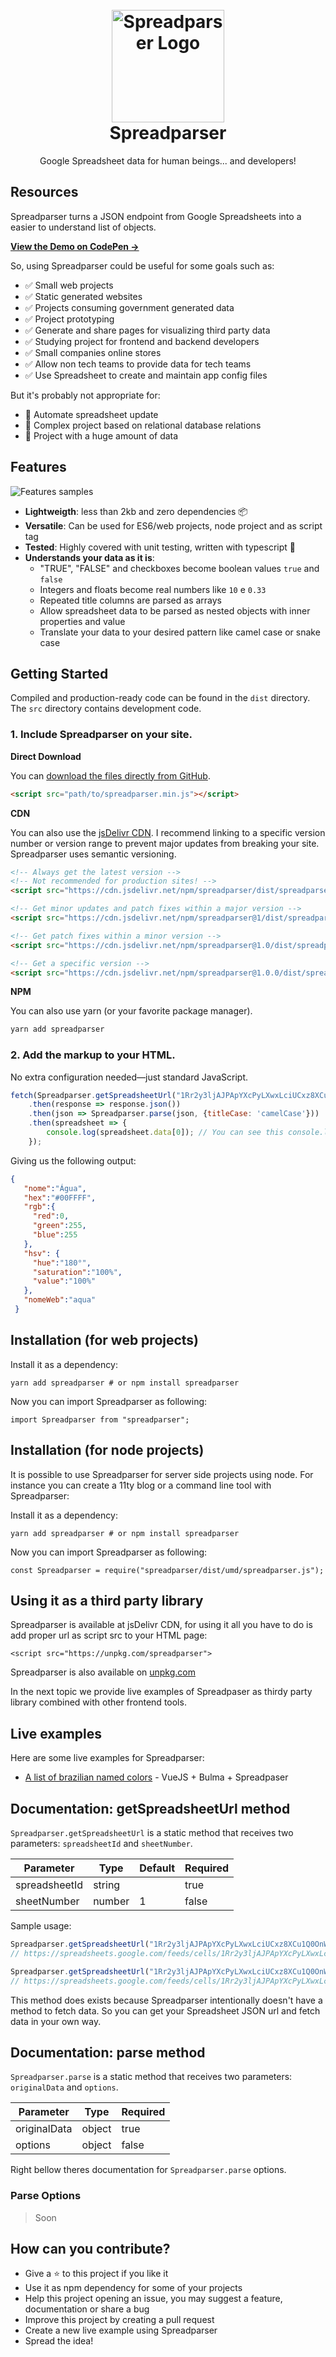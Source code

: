 <h1 align="center">
  <br>
  <a href="https://github.com/spreadlab/spreadparser">
    <img src="https://github.com/spreadlab/spreadparser/blob/main/logo.png?raw=true" alt="Spreadparser Logo" width="180"></a>
  <br>
  Spreadparser
  <br>
</h1>

<p align="center">Google Spreadsheet data for human beings... and developers!</p>

## Resources

Spreadparser turns a JSON endpoint from Google Spreadsheets into a easier to understand list of objects.

**[View the Demo on CodePen &rarr;](https://codepen.io/teles/pen/OJWjWeE)**

So, using Spreadparser could be useful for some goals such as:

* ✅ Small web projects
* ✅ Static generated websites
* ✅ Projects consuming government generated data 
* ✅ Project prototyping
* ✅ Generate and share pages for visualizing third party data 
* ✅ Studying project for frontend and backend developers
* ✅ Small companies online stores
* ✅ Allow non tech teams to provide data for tech teams
* ✅ Use Spreadsheet to create and maintain app config files

But it's probably not appropriate for:

* 🛑 Automate spreadsheet update
* 🛑 Complex project based on relational database relations 
* 🛑 Project with a huge amount of data

## Features

<img src="https://github.com/spreadlab/spreadparser/blob/main/features-screenshort.png?raw=true" alt="Features samples">


* **Lightweigth**: less than 2kb and zero dependencies 📦
* **Versatile**: Can be used for ES6/web projects, node project and as script tag
* **Tested**: Highly covered with unit testing, written with typescript 💯
* **Understands your data as it is**:
    * "TRUE", "FALSE" and checkboxes become boolean values `true` and `false`
    * Integers and floats become real numbers like `10` e `0.33`
    * Repeated title columns are parsed as arrays 
    * Allow spreadsheet data to be parsed as nested objects with inner properties and value 
    * Translate your data to your desired pattern like camel case or snake case

## Getting Started

Compiled and production-ready code can be found in the `dist` directory. The `src` directory contains development code.

### 1. Include Spreadparser on your site.

**Direct Download**

You can [download the files directly from GitHub](https://github.com/spreadlab/spreadparser/archive/main.zip).

```html
<script src="path/to/spreadparser.min.js"></script>
```

**CDN**

You can also use the [jsDelivr CDN](https://cdn.jsdelivr.net/npm/spreadparser/dist/). I recommend linking to a specific version number or version range to prevent major updates from breaking your site. Spreadparser uses semantic versioning.

```html
<!-- Always get the latest version -->
<!-- Not recommended for production sites! -->
<script src="https://cdn.jsdelivr.net/npm/spreadparser/dist/spreadparser.min.js"></script>

<!-- Get minor updates and patch fixes within a major version -->
<script src="https://cdn.jsdelivr.net/npm/spreadparser@1/dist/spreadparser.min.js"></script>

<!-- Get patch fixes within a minor version -->
<script src="https://cdn.jsdelivr.net/npm/spreadparser@1.0/dist/spreadparser.min.js"></script>

<!-- Get a specific version -->
<script src="https://cdn.jsdelivr.net/npm/spreadparser@1.0.0/dist/spreadparser.min.js"></script>
```

**NPM**

You can also use yarn (or your favorite package manager).

```bash
yarn add spreadparser
```

### 2. Add the markup to your HTML.

No extra configuration needed&mdash;just standard JavaScript. 

```javaScript
fetch(Spreadparser.getSpreadsheetUrl("1Rr2y3ljAJPApYXcPyLXwxLciUCxz8XCu1Q0OnWH1l-U", 2))
    .then(response => response.json())
    .then(json => Spreadparser.parse(json, {titleCase: 'camelCase'}))
    .then(spreadsheet => {
        console.log(spreadsheet.data[0]); // You can see this console.log output bellow
    });
```

Giving us the following output:

```JSON
{
   "nome":"Água",
   "hex":"#00FFFF",
   "rgb":{
     "red":0,
     "green":255,
     "blue":255
   },
   "hsv": {
     "hue":"180°",
     "saturation":"100%",
     "value":"100%"
   },
   "nomeWeb":"aqua"
 }
```

## Installation (for web projects)

Install it as a dependency: 

```
yarn add spreadparser # or npm install spreadparser
```

Now you can import Spreadparser as following:

```
import Spreadparser from "spreadparser";
```

## Installation (for node projects)

It is possible to use Spreadparser for server side projects using node. For instance you can create a 11ty blog or a command line tool with Spreadparser:

Install it as a dependency: 
```
yarn add spreadparser # or npm install spreadparser
```

Now you can import Spreadparser as following:

```
const Spreadparser = require("spreadparser/dist/umd/spreadparser.js");
```

## Using it as a third party library

Spreadparser is available at jsDelivr CDN, for using it all you have to do is add proper url as script src to your HTML page:

```
<script src="https://unpkg.com/spreadparser">
```

Spreadparser is also available on [unpkg.com](https://unpkg.com/spreadparser) 

In the next topic we provide live examples of Spreadpaser as thirdy party library combined with other frontend tools.

## Live examples

Here are some live examples for Spreadparser:

* [A list of brazilian named colors](https://codepen.io/teles/pen/MWJmjwj) - VueJS + Bulma + Spreadpaser


## Documentation: getSpreadsheetUrl method

`Spreadparser.getSpreadsheetUrl` is a static method that receives two parameters: `spreadsheetId` and `sheetNumber`.

| Parameter | Type | Default | Required |
|-|-|-|-|
|spreadsheetId|string||true|
|sheetNumber|number|1|false|

Sample usage:

```JavaScript
Spreadparser.getSpreadsheetUrl("1Rr2y3ljAJPApYXcPyLXwxLciUCxz8XCu1Q0OnWH1l-U")
// https://spreadsheets.google.com/feeds/cells/1Rr2y3ljAJPApYXcPyLXwxLciUCxz8XCu1Q0OnWH1l-U/1/public/full?alt=json

Spreadparser.getSpreadsheetUrl("1Rr2y3ljAJPApYXcPyLXwxLciUCxz8XCu1Q0OnWH1l-U", 2)
// https://spreadsheets.google.com/feeds/cells/1Rr2y3ljAJPApYXcPyLXwxLciUCxz8XCu1Q0OnWH1l-U/2/public/full?alt=json
``` 

This method does exists because Spreadparser intentionally doesn't have a method to fetch data. 
So you can get your Spreadsheet JSON url and fetch data in your own way.  

## Documentation: parse method

`Spreadparser.parse` is a static method that receives two parameters: `originalData` and `options`.

| Parameter | Type | Required |
|-|-|-|
|originalData|object|true|
|options|object|false|

Right bellow theres documentation for `Spreadparser.parse` options.

### Parse Options

> Soon

## How can you contribute?

* Give a :star: to this project if you like it
* Use it as npm dependency for some of your projects
* Help this project opening an issue, you may suggest a feature, documentation or share a bug
* Improve this project by creating a pull request 
* Create a new live example using Spreadparser
* Spread the idea!


